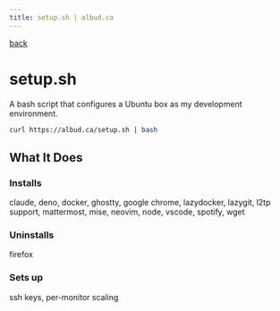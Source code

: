 ```yaml
---
title: setup.sh | albud.ca
---
```


[back](/)

# setup.sh 

A bash script that configures a Ubuntu box as my development environment.

```bash
curl https://albud.ca/setup.sh | bash
```

## What It Does

### Installs
claude, deno, docker, ghostty, google chrome, lazydocker, lazygit, l2tp support, mattermost, mise, neovim, node, vscode, spotify, wget

### Uninstalls
firefox

### Sets up
ssh keys, per-monitor scaling
